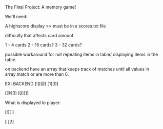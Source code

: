 The Final Project: A memory game! 

We'll need:

A highscore display >> must be in a scores.txt file

difficulty that affects card amount

1 - 4 cards
2 - 16 cards?
3 - 32 cards?

possible workaround for not repeating items in table/ displaying items in the table.

on backend have an array that keeps track of matches until all values in array match or are more than 0.

EX: BACKEND
   [!][@]   [1][0]

   [@][!]   [0][1]
   
What is displayed to player:

   [!][ ]
   
   [ ][!]
